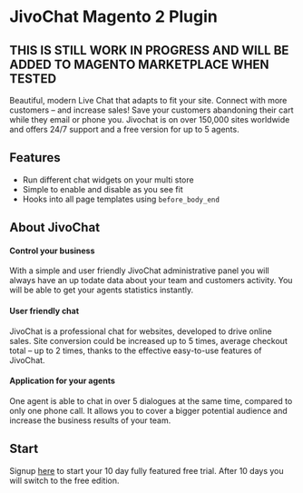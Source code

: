 # JivoChat Magento 2 Plugin

## THIS IS STILL WORK IN PROGRESS AND WILL BE ADDED TO MAGENTO MARKETPLACE WHEN TESTED ##

Beautiful, modern Live Chat that adapts to fit your site. Connect with more customers – and increase sales!
Save your customers abandoning their cart while they email or phone you.
Jivochat is on over 150,000 sites worldwide and offers 24/7 support and a free version for up to 5 agents.

## Features
- Run different chat widgets on your multi store
- Simple to enable and disable as you see fit
- Hooks into all page templates using `before_body_end`

## About JivoChat

#### Control your business
With a simple and user friendly JivoChat administrative panel you will always have an up todate data about your team and customers activity.
You will be able to get your agents statistics instantly.

#### User friendly chat
JivoChat is a professional chat for websites, developed to drive online sales.
Site conversion could be increased up to 5 times, average checkout total – up to 2 times, thanks to the effective easy-to-use features of JivoChat.

#### Application for your agents
One agent is able to chat in over 5 dialogues at the same time, compared to only one phone call.
It allows you to cover a bigger potential audience and increase the business results of your team.

## Start
Signup [here](https://www.jivochat.com?partner_id=4942&lang=en&pricelist_id=4) to start your 10 day fully featured free trial. After 10 days you will switch to the free edition.
